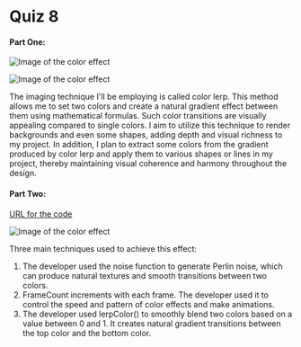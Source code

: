 # Quiz 8

#### **Part One:**

![Image of the color effect](https://happycoding.io/tutorials/p5js/for-loops/images/vertical-gradient-4.png)

![Image of the color effect](https://happycoding.io/tutorials/p5js/for-loops/images/vertical-gradient-2.png)

The imaging technique I'll be employing is called color lerp. This method allows me to set two colors and create a natural gradient effect between them using mathematical formulas. Such color transitions are visually appealing compared to single colors. I aim to utilize this technique to render backgrounds and even some shapes, adding depth and visual richness to my project. In addition, I plan to extract some colors from the gradient produced by color lerp and apply them to various shapes or lines in my project, thereby maintaining visual coherence and harmony throughout the design.

#### **Part Two:**

[URL for the code](https://editor.p5js.org/KevinWorkman/sketches/OdeY6jRpI)

![Image of the color effect](/Users/sishifan/Documents/sfan0959_9103_tut2/assignment/assets/Screenshot.png)

Three main techniques used to achieve this effect:

1. The developer used the noise function to generate Perlin noise, which can produce natural textures and smooth transitions between two colors.
2. FrameCount increments with each frame. The developer used it to control the speed and pattern of color effects and make animations.
3. The developer used lerpColor() to smoothly blend two colors based on a value between 0 and 1. It creates natural gradient transitions between the top color and the bottom color.
